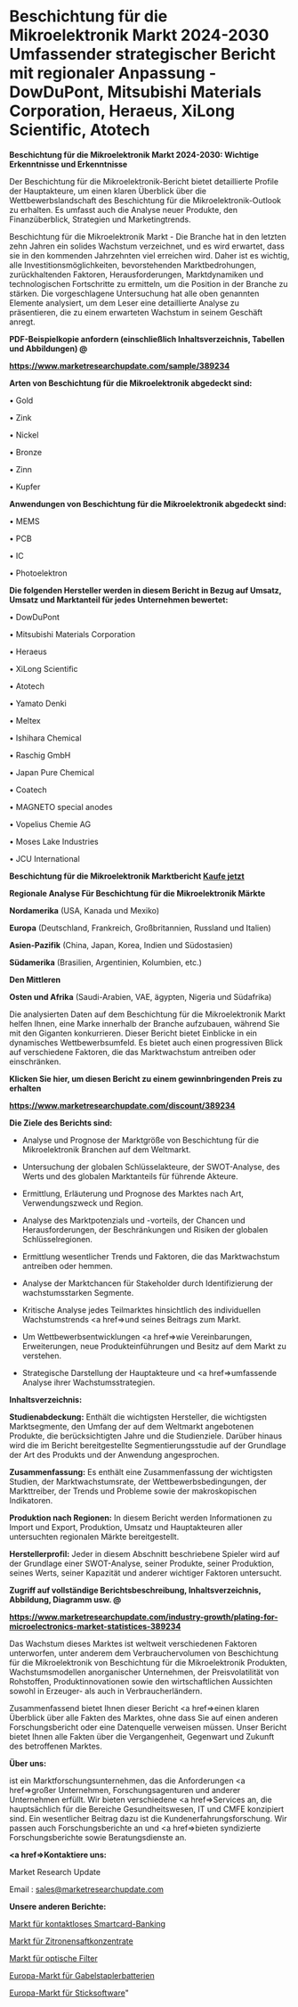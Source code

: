 # Beschichtung für die Mikroelektronik Markt 2024-2030 Umfassender strategischer Bericht mit regionaler Anpassung - DowDuPont, Mitsubishi Materials Corporation, Heraeus, XiLong Scientific, Atotech

<strong>Beschichtung für die Mikroelektronik Markt 2024-2030: Wichtige Erkenntnisse und Erkenntnisse</strong>

Der Beschichtung für die Mikroelektronik-Bericht bietet detaillierte Profile der Hauptakteure, um einen klaren Überblick über die Wettbewerbslandschaft des Beschichtung für die Mikroelektronik-Outlook zu erhalten. Es umfasst auch die Analyse neuer Produkte, den Finanzüberblick, Strategien und Marketingtrends.

Beschichtung für die Mikroelektronik Markt - Die Branche hat in den letzten zehn Jahren ein solides Wachstum verzeichnet, und es wird erwartet, dass sie in den kommenden Jahrzehnten viel erreichen wird. Daher ist es wichtig, alle Investitionsmöglichkeiten, bevorstehenden Marktbedrohungen, zurückhaltenden Faktoren, Herausforderungen, Marktdynamiken und technologischen Fortschritte zu ermitteln, um die Position in der Branche zu stärken. Die vorgeschlagene Untersuchung hat alle oben genannten Elemente analysiert, um dem Leser eine detaillierte Analyse zu präsentieren, die zu einem erwarteten Wachstum in seinem Geschäft anregt.



<strong><b>PDF-Beispielkopie anfordern (einschließlich Inhaltsverzeichnis, Tabellen und Abbildungen) @ </b></strong>

<strong><a href=https://www.marketresearchupdate.com/sample/389234>

<strong>https://www.marketresearchupdate.com/sample/389234</u></a></strong></strong>



<strong>Arten von Beschichtung für die Mikroelektronik abgedeckt sind:</strong>

• Gold

• Zink

• Nickel

• Bronze

• Zinn

• Kupfer



<strong>Anwendungen von Beschichtung für die Mikroelektronik abgedeckt sind:</strong>

• MEMS

• PCB

• IC

• Photoelektron



<strong>Die folgenden Hersteller werden in diesem Bericht in Bezug auf Umsatz, Umsatz und Marktanteil für jedes Unternehmen bewertet:</strong>

• DowDuPont

• Mitsubishi Materials Corporation

• Heraeus

• XiLong Scientific

• Atotech

• Yamato Denki

• Meltex

• Ishihara Chemical

• Raschig GmbH

• Japan Pure Chemical

• Coatech

• MAGNETO special anodes

• Vopelius Chemie AG

• Moses Lake Industries

• JCU International



<strong>Beschichtung für die Mikroelektronik Marktbericht <a href=https://www.marketresearchupdate.com/buynow/389234>Kaufe jetzt</a></strong>



<strong>Regionale Analyse Für Beschichtung für die Mikroelektronik Märkte</strong>



<strong>Nordamerika</strong> (USA, Kanada und Mexiko)



<strong>Europa</strong> (Deutschland, Frankreich, Großbritannien, Russland und Italien)



<strong>Asien-Pazifik</strong> (China, Japan, Korea, Indien und Südostasien)



<strong>Südamerika</strong> (Brasilien, Argentinien, Kolumbien, etc.)



<strong>Den Mittleren</strong> 

<strong>Osten und Afrika</strong> (Saudi-Arabien, VAE, ägypten, Nigeria und Südafrika)

Die analysierten Daten auf dem Beschichtung für die Mikroelektronik Markt helfen Ihnen, eine Marke innerhalb der Branche aufzubauen, während Sie mit den Giganten konkurrieren. Dieser Bericht bietet Einblicke in ein dynamisches Wettbewerbsumfeld. Es bietet auch einen progressiven Blick auf verschiedene Faktoren, die das Marktwachstum antreiben oder einschränken.



<strong>Klicken Sie hier, um diesen Bericht zu einem gewinnbringenden Preis zu erhalten
</strong>

<strong><a href=https://www.marketresearchupdate.com/discount/389234>https://www.marketresearchupdate.com/discount/389234</b></u></strong></a>



<strong>Die Ziele des Berichts sind:</strong>

- Analyse und Prognose der Marktgröße von Beschichtung für die Mikroelektronik Branchen auf dem Weltmarkt.

- Untersuchung der globalen Schlüsselakteure, der SWOT-Analyse, des Werts und des globalen Marktanteils für führende Akteure.

- Ermittlung, Erläuterung und Prognose des Marktes nach Art, Verwendungszweck und Region.

- Analyse des Marktpotenzials und -vorteils, der Chancen und Herausforderungen, der Beschränkungen und Risiken der globalen Schlüsselregionen.

- Ermittlung wesentlicher Trends und Faktoren, die das Marktwachstum antreiben oder hemmen.

- Analyse der Marktchancen für Stakeholder durch Identifizierung der wachstumsstarken Segmente.

- Kritische Analyse jedes Teilmarktes hinsichtlich des individuellen Wachstumstrends <a href=>und</a> seines Beitrags zum Markt.

- Um Wettbewerbsentwicklungen <a href=>wie</a> Vereinbarungen, Erweiterungen, neue Produkteinführungen und Besitz auf dem Markt zu verstehen.

- Strategische Darstellung der Hauptakteure und <a href=>umfas</a>sende Analyse ihrer Wachstumsstrategien.



<strong>Inhaltsverzeichnis:</strong>



<strong>Studienabdeckung:</strong> Enthält die wichtigsten Hersteller, die wichtigsten Marktsegmente, den Umfang der auf dem Weltmarkt angebotenen Produkte, die berücksichtigten Jahre und die Studienziele. Darüber hinaus wird die im Bericht bereitgestellte Segmentierungsstudie auf der Grundlage der Art des Produkts und der Anwendung angesprochen.



<strong>Zusammenfassung:</strong> Es enthält eine Zusammenfassung der wichtigsten Studien, der Marktwachstumsrate, der Wettbewerbsbedingungen, der Markttreiber, der Trends und Probleme sowie der makroskopischen Indikatoren.



<strong>Produktion nach Regionen:</strong> In diesem Bericht werden Informationen zu Import und Export, Produktion, Umsatz und Hauptakteuren aller untersuchten regionalen Märkte bereitgestellt.



<strong>Herstellerprofil:</strong> Jeder in diesem Abschnitt beschriebene Spieler wird auf der Grundlage einer SWOT-Analyse, seiner Produkte, seiner Produktion, seines Werts, seiner Kapazität und anderer wichtiger Faktoren untersucht.



<strong><b>Zugriff auf vollständige Berichtsbeschreibung, Inhaltsverzeichnis, Abbildung, Diagramm usw. @ </b></strong>

<strong><a href=https://www.marketresearchupdate.com/industry-growth/plating-for-microelectronics-market-statistices-389234>https://www.marketresearchupdate.com/industry-growth/plating-for-microelectronics-market-statistices-389234</a></strong>

Das Wachstum dieses Marktes ist weltweit verschiedenen Faktoren unterworfen, unter anderem dem Verbrauchervolumen von Beschichtung für die Mikroelektronik von Beschichtung für die Mikroelektronik Produkten, Wachstumsmodellen anorganischer Unternehmen, der Preisvolatilität von Rohstoffen, Produktinnovationen sowie den wirtschaftlichen Aussichten sowohl in Erzeuger- als auch in Verbraucherländern.

Zusammenfassend bietet Ihnen dieser Bericht <a href=>einen</a> klaren Überblick über alle Fakten des Marktes, ohne dass Sie auf einen anderen Forschungsbericht oder eine Datenquelle verweisen müssen. Unser Bericht bietet Ihnen alle Fakten über die Vergangenheit, Gegenwart und Zukunft des betroffenen Marktes.



<strong>Über uns:</strong>

 ist ein Marktforschungsunternehmen, das die Anforderungen <a href=>großer</a> Unternehmen, Forschungsagenturen und anderer Unternehmen erfüllt. Wir bieten verschiedene <a href=>Services</a> an, die hauptsächlich für die Bereiche Gesundheitswesen, IT und CMFE konzipiert sind. Ein wesentlicher Beitrag dazu ist die Kundenerfahrungsforschung. Wir passen auch Forschungsberichte an und <a href=>bieten</a> syndizierte Forschungsberichte sowie Beratungsdienste an.



<strong><a href=>Kontaktiere uns:</a></strong>

Market Research Update

Email : sales@marketresearchupdate.com



<strong>Unsere anderen Berichte:</strong>

<a href=https://www.linkedin.com/pulse/contactless-smart-cards-banking-market-expected>Markt für kontaktloses Smartcard-Banking</a>

<a href=https://www.linkedin.com/pulse/lemon-juice-concentrates-market-2023-remarking>Markt für Zitronensaftkonzentrate</a>

<a href=https://www.linkedin.com/pulse/optical-filter-market-2023-analysis-growth-drivers-vendors>Markt für optische Filter</a>

<a href=https://www.linkedin.com/pulse/europe-forklift-battery-market-size-growth-set>Europa-Markt für Gabelstaplerbatterien</a>

<a href=https://www.linkedin.com/pulse/europe-embroidery-software-market-2023>Europa-Markt für Sticksoftware</a>"
